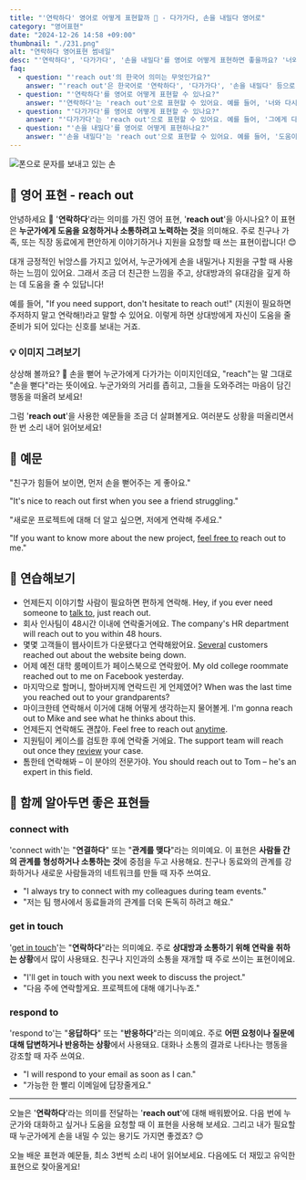 ```yaml
---
title: "'연락하다' 영어로 어떻게 표현할까 🤲 - 다가가다, 손을 내밀다 영어로"
category: "영어표현"
date: "2024-12-26 14:58 +09:00"
thumbnail: "./231.png"
alt: "연락하다 영어표현 썸네일"
desc: "'연락하다', '다가가다', '손을 내밀다'를 영어로 어떻게 표현하면 좋을까요? '너와 다시 연락하고 싶어', '그에게 다가가서 이야기해 봐', '도움이 필요하면 손을 내밀어' 등을 영어로 표현하는 법을 배워봅시다. 다양한 예문을 통해서 연습하고 본인의 표현으로 만들어 보세요."
faq:
  - question: "'reach out'의 한국어 의미는 무엇인가요?"
    answer: "'reach out'은 한국어로 '연락하다', '다가가다', '손을 내밀다' 등으로 번역할 수 있어요."
  - question: "'연락하다'를 영어로 어떻게 표현할 수 있나요?"
    answer: "'연락하다'는 'reach out'으로 표현할 수 있어요. 예를 들어, '너와 다시 연락하고 싶어'는 'I want to reach out to you again'이라고 말할 수 있어요."
  - question: "'다가가다'를 영어로 어떻게 표현할 수 있나요?"
    answer: "'다가가다'는 'reach out'으로 표현할 수 있어요. 예를 들어, '그에게 다가가서 이야기해 봐'는 'Reach out to him and talk'라고 할 수 있어요."
  - question: "'손을 내밀다'를 영어로 어떻게 표현하나요?"
    answer: "'손을 내밀다'는 'reach out'으로 표현할 수 있어요. 예를 들어, '도움이 필요하면 손을 내밀어'는 'Reach out if you need help'라고 말할 수 있어요."
---
```


![폰으로 문자를 보내고 있는 손](./231-1.jpg)

## 🌟 영어 표현 - reach out

안녕하세요 👋 '**연락하다**'라는 의미를 가진 영어 표현, '**reach out**'을 아시나요? 이 표현은 **누군가에게 도움을 요청하거나 소통하려고 노력하는 것**을 의미해요. 주로 친구나 가족, 또는 직장 동료에게 편안하게 이야기하거나 지원을 요청할 때 쓰는 표현이랍니다! 😊

대개 긍정적인 뉘앙스를 가지고 있어서, 누군가에게 손을 내밀거나 지원을 구할 때 사용하는 느낌이 있어요. 그래서 조금 더 친근한 느낌을 주고, 상대방과의 유대감을 깊게 하는 데 도움을 줄 수 있답니다!

예를 들어, "If you need support, don't hesitate to reach out!" (지원이 필요하면 주저하지 말고 연락해!)라고 말할 수 있어요. 이렇게 하면 상대방에게 자신이 도움을 줄 준비가 되어 있다는 신호를 보내는 거죠.

### 💡 이미지 그려보기

상상해 볼까요? 🤗 손을 뻗어 누군가에게 다가가는 이미지인데요, "reach"는 말 그대로 "손을 뻗다"라는 뜻이에요. 누군가와의 거리를 좁히고, 그들을 도와주려는 마음이 담긴 행동을 떠올려 보세요!

그럼 '**reach out**'을 사용한 예문들을 조금 더 살펴볼게요. 여러분도 상황을 떠올리면서 한 번 소리 내어 읽어보세요!

## 📖 예문

"친구가 힘들어 보이면, 먼저 손을 뻗어주는 게 좋아요."

"It's nice to reach out first when you see a friend struggling."

"새로운 프로젝트에 대해 더 알고 싶으면, 저에게 연락해 주세요."

"If you want to know more about the new project, [feel free to](/blog/얼마든지-영어표현/) reach out to me."

## 💬 연습해보기

<ul data-interactive-list>
  <li data-interactive-item>
    <span data-toggler>언제든지 이야기할 사람이 필요하면 편하게 연락해.</span>
    <span data-answer>Hey, if you ever need someone to <a href="/blog/in-english/359.talk-to/">talk to</a>, just reach out.</span>
  </li>
  <li data-interactive-item>
    <span data-toggler>회사 인사팀이 48시간 이내에 연락줄거에요.</span>
    <span data-answer>The company's HR department will reach out to you within 48 hours.</span>
  </li>
  <li data-interactive-item>
    <span data-toggler>몇몇 고객들이 웹사이트가 다운됐다고 연락해왔어요.</span>
    <span data-answer><a href="/blog/in-english/280.several/">Several</a> customers reached out about the website being down.</span>
  </li>
  <li data-interactive-item>
    <span data-toggler>어제 예전 대학 룸메이트가 페이스북으로 연락왔어.</span>
    <span data-answer>My old college roommate reached out to me on Facebook yesterday.</span>
  </li>
  <li data-interactive-item>
    <span data-toggler>마지막으로 할머니, 할아버지께 연락드린 게 언제였어?</span>
    <span data-answer>When was the last time you reached out to your grandparents?</span>
  </li>
  <li data-interactive-item>
    <span data-toggler>마이크한테 연락해서 이거에 대해 어떻게 생각하는지 물어볼게.</span>
    <span data-answer>I'm gonna reach out to Mike and see what he thinks about this.</span>
  </li>
  <li data-interactive-item>
    <span data-toggler>언제든지 연락해도 괜찮아.</span>
    <span data-answer>Feel free to reach out <a href="/blog/in-english/153.anytime/">anytime</a>.</span>
  </li>
  <li data-interactive-item>
    <span data-toggler>지원팀이 케이스를 검토한 후에 연락줄 거에요.</span>
    <span data-answer>The support team will reach out once they <a href="/blog/in-english/251.review/">review</a> your case.</span>
  </li>
  <li data-interactive-item>
    <span data-toggler>톰한테 연락해봐 – 이 분야의 전문가야.</span>
    <span data-answer>You should reach out to Tom – he's an expert in this field.</span>
  </li>
</ul>

## 🤝 함께 알아두면 좋은 표현들

### connect with

'connect with'는 "**연결하다**" 또는 "**관계를 맺다**"라는 의미예요. 이 표현은 **사람들 간의 관계를 형성하거나 소통하는 것**에 중점을 두고 사용해요. 친구나 동료와의 관계를 강화하거나 새로운 사람들과의 네트워크를 만들 때 자주 쓰여요.

- "I always try to connect with my colleagues during team events."
- "저는 팀 행사에서 동료들과의 관계를 더욱 돈독히 하려고 해요."

### get in touch

'[get in touch](/blog/연락이-안-됐어-영어표현/)'는 "**연락하다**"라는 의미예요. 주로 **상대방과 소통하기 위해 연락을 취하는 상황**에서 많이 사용돼요. 친구나 지인과의 소통을 재개할 때 주로 쓰이는 표현이에요.

- "I'll get in touch with you next week to discuss the project."
- "다음 주에 연락할게요. 프로젝트에 대해 얘기나누죠."

### respond to

'respond to'는 "**응답하다**" 또는 "**반응하다**"라는 의미예요. 주로 **어떤 요청이나 질문에 대해 답변하거나 반응하는 상황**에서 사용돼요. 대화나 소통의 결과로 나타나는 행동을 강조할 때 자주 쓰여요.

- "I will respond to your email as soon as I can."
- "가능한 한 빨리 이메일에 답장줄게요."

---

오늘은 '**연락하다**'라는 의미를 전달하는 '**reach out**'에 대해 배워봤어요. 다음 번에 누군가와 대화하고 싶거나 도움을 요청할 때 이 표현을 사용해 보세요. 그리고 내가 필요할 때 누군가에게 손을 내밀 수 있는 용기도 가지면 좋겠죠? 😊

오늘 배운 표현과 예문들, 최소 3번씩 소리 내어 읽어보세요. 다음에도 더 재밌고 유익한 표현으로 찾아올게요!
